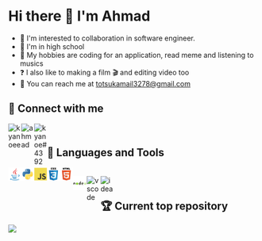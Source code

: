 <!-- START -->

# Hi there 👋 I'm Ahmad

<!-- About personal -->

- 👀 I'm interested to collaboration in software engineer.
- 📓 I'm in high school
- 📘 My hobbies are coding for an application, read meme and listening to musics
- ❓ I also like to making a film 🎬 and editing video too
- 📩 You can reach me at totsukamail3278@gmail.com

## 📌 Connect with me

<!-- Social media -->

<a href="https://www.instagram.com/kyanoee/" target="blank">
  <img align="left" src="https://raw.githubusercontent.com/rahuldkjain/github-profile-readme-generator/master/src/images/icons/Social/instagram.svg" alt="kyanoee" width="26px" /></a>
<a href="https://www.youtube.com/channel/UC-WV52r-BjAKP79CLf5F7QQ" target="blank">
  <img align="left" src="https://raw.githubusercontent.com/rahuldkjain/github-profile-readme-generator/master/src/images/icons/Social/youtube.svg" alt="ahmad" width="26px" /></a>
<a href="https://discord.gg/kyanoe#4392" target="blank">
   <img align="left" src="https://raw.githubusercontent.com/rahuldkjain/github-profile-readme-generator/master/src/images/icons/Social/discord.svg" alt="kyanoe#4392" width="26px" />
</a>

<br>

## 📂 Languages and Tools

<!-- Languages and tools used -->

<img align="left" alt="Ahmad3296's Github Stats" src="https://raw.githubusercontent.com/devicons/devicon/master/icons/java/java-original.svg" width="26px" />
<img align="left" alt="Ahmad3296's Github Stats" src="https://raw.githubusercontent.com/devicons/devicon/master/icons/python/python-original.svg" width="26px" />
<img align="left" alt="Ahmad3296's Github Stats" src="https://raw.githubusercontent.com/devicons/devicon/master/icons/javascript/javascript-original.svg" width="26px" />
<img align="left" alt="css3" src="https://raw.githubusercontent.com/devicons/devicon/master/icons/css3/css3-original-wordmark.svg" width="26px" />
<img align="left" alt="html5" src="https://raw.githubusercontent.com/devicons/devicon/master/icons/html5/html5-original-wordmark.svg" width="26px" />

<br>

<img align="left" alt="nodejs" src="https://raw.githubusercontent.com/devicons/devicon/master/icons/nodejs/nodejs-original-wordmark.svg" alt="nodejs" width="28px"/>
<img align="left" alt="vscode" src="https://user-images.githubusercontent.com/73148419/128693386-c557913a-381c-4d75-972c-3391f02329bc.png" width="28px" />
<img align="left" alt="idea" src="https://user-images.githubusercontent.com/73148419/128693991-5f2c25c2-c1b6-4ebb-a851-edb857818824.png" width="26px" />

<br>

## 🏆 Current top repository

<!-- Current Top repo -->

  <a href="https://github.com/Ahmad3296/Aplikasi-Todolist">
  <img align="left" src="https://github-readme-stats.vercel.app/api/pin/?username=Ahmad3296&repo=Aplikasi-Todolist&theme=dracula" />
  </a>
<!-- END -->
